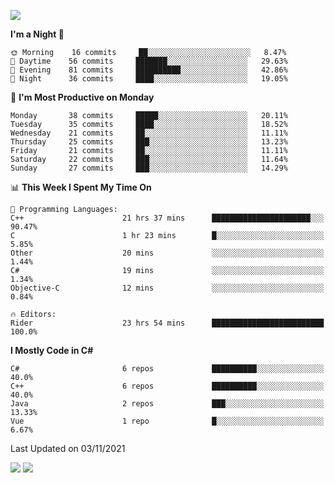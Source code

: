![](https://komarev.com/ghpvc/?username=lilpidgey&color=red)
<!--START_SECTION:waka-->
**I'm a Night 🦉** 

```text
🌞 Morning    16 commits     ██░░░░░░░░░░░░░░░░░░░░░░░   8.47% 
🌆 Daytime    56 commits     ███████░░░░░░░░░░░░░░░░░░   29.63% 
🌃 Evening    81 commits     ██████████░░░░░░░░░░░░░░░   42.86% 
🌙 Night      36 commits     ████░░░░░░░░░░░░░░░░░░░░░   19.05%

```
📅 **I'm Most Productive on Monday** 

```text
Monday       38 commits     █████░░░░░░░░░░░░░░░░░░░░   20.11% 
Tuesday      35 commits     ████░░░░░░░░░░░░░░░░░░░░░   18.52% 
Wednesday    21 commits     ██░░░░░░░░░░░░░░░░░░░░░░░   11.11% 
Thursday     25 commits     ███░░░░░░░░░░░░░░░░░░░░░░   13.23% 
Friday       21 commits     ██░░░░░░░░░░░░░░░░░░░░░░░   11.11% 
Saturday     22 commits     ███░░░░░░░░░░░░░░░░░░░░░░   11.64% 
Sunday       27 commits     ███░░░░░░░░░░░░░░░░░░░░░░   14.29%

```


📊 **This Week I Spent My Time On** 

```text
💬 Programming Languages: 
C++                      21 hrs 37 mins      ██████████████████████░░░   90.47% 
C                        1 hr 23 mins        █░░░░░░░░░░░░░░░░░░░░░░░░   5.85% 
Other                    20 mins             ░░░░░░░░░░░░░░░░░░░░░░░░░   1.44% 
C#                       19 mins             ░░░░░░░░░░░░░░░░░░░░░░░░░   1.34% 
Objective-C              12 mins             ░░░░░░░░░░░░░░░░░░░░░░░░░   0.84%

🔥 Editors: 
Rider                    23 hrs 54 mins      █████████████████████████   100.0%

```

**I Mostly Code in C#** 

```text
C#                       6 repos             ██████████░░░░░░░░░░░░░░░   40.0% 
C++                      6 repos             ██████████░░░░░░░░░░░░░░░   40.0% 
Java                     2 repos             ███░░░░░░░░░░░░░░░░░░░░░░   13.33% 
Vue                      1 repo              █░░░░░░░░░░░░░░░░░░░░░░░░   6.67%

```



 Last Updated on 03/11/2021
<!--END_SECTION:waka-->
![](https://hit.yhype.me/github/profile?user_id=42968544)
![](https://komarev.com/ghpvc/?lilpidgey)
